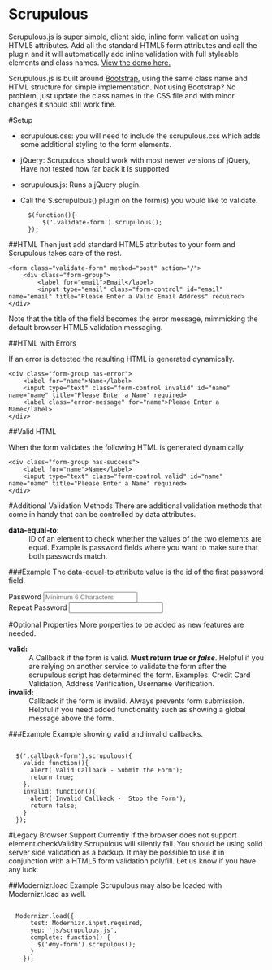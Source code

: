 Scrupulous
=======

Scrupulous.js is super simple, client side, inline form validation using HTML5 attributes. Add all the standard HTML5 form attributes and call the plugin and it will automatically add inline validation with full styleable elements and class names. <a href="http://zaneray.github.io/scrupulous/">View the demo here.</a>

Scrupulous.js is built around [Bootstrap](http://getbootstrap.com/), using the same class name and HTML structure for simple implementation. Not using Bootstrap? No problem, just update the class names in the CSS file and with minor changes it should still work fine. 

#Setup
* scrupulous.css: you will need to include the scrupulous.css which adds some additional styling to the form elements. 
* jQuery: Scrupulous should work with most newer versions of jQuery, Have not tested how far back it is supported
* scrupulous.js: Runs a jQuery plugin. 
* Call the $.scrupulous() plugin on the form(s) you would like to validate. 

		$(function(){
			$('.validate-form').scrupulous();	
		});

##HTML
Then just add standard HTML5 attributes to your form and Scrupulous takes care of the rest. 

	<form class="validate-form" method="post" action="/">
		<div class="form-group">
			<label for="email">Email</label>
			<input type="email" class="form-control" id="email" name="email" title="Please Enter a Valid Email Address" required>
    </div>
  </form>

Note that the title of the field becomes the error message, mimmicking the default browser HTML5 validation messaging.

##HTML with Errors

If an error is detected the resulting HTML is generated dynamically.

	<div class="form-group has-error">
		<label for="name">Name</label>
		<input type="text" class="form-control invalid" id="name" name="name" title="Please Enter a Name" required>
    	<label class="error-message" for="name">Please Enter a Name</label>
    </div>

##Valid HTML

When the form validates the following HTML is generated dynamically 

	<div class="form-group has-success">
		<label for="name">Name</label>
		<input type="text" class="form-control valid" id="name" name="name" title="Please Enter a Name" required>
	</div>

#Additional Validation Methods
There are additional validation methods that come in handy that can be controlled by data attributes. 

<dl>
<dt><b>data-equal-to:</b></dt>
<dd>ID of an element to check whether the values of the two elements are equal. Example is password fields where you want to make sure that both passwords match. </dd>
</dl>

###Example
The data-equal-to attribute value is the id of the first password field. 

  <div class="form-group">
    <label for="inputpw">Password</label>
    <input type="password" pattern=".{6,}" class="form-control" id="inputpw" title="Passwords are at Least 6 Characters" placeholder="Minimum 6 Characters" required>
  </div>
  <div class="form-group">
    <label for="inputpwrepeat">Repeat Password</label>
    <input type="password" pattern=".{6,}" class="form-control" data-equal-to="inputpw" id="inputpwrepeat" title="Passwords Must Match" required>
  </div>

#Optional Properties
More porperties to be added as new features are needed. 

<dl>
<dt><b>valid:</b></dt>
<dd>A Callback if the form is valid. <b>Must return <i>true</i> or <i>false</i></b>. Helpful if you are relying on another service to validate the form after the scrupulous script has determined the form. Examples: Credit Card Validation, Address Verification, Username Verification.</dd>
<dt><b>invalid:</b></dt>
<dd>Callback if the form is invalid. Always prevents form submission. Helpful if you need added functionality such as showing a global message above the form.</dd>
</dl>

###Example
Example showing valid and invalid callbacks.
<pre><code>
  $('.callback-form').scrupulous({
    valid: function(){
      alert('Valid Callback - Submit the Form');
      return true;
    },
    invalid: function(){
      alert('Invalid Callback -  Stop the Form');
      return false;
    }
  });
</code></pre>

#Legacy Browser Support
Currently if the browser does not support element.checkValidity Scrupulous will silently fail. You should be using solid server side validation as a backup. It may be possible to use it in conjunction with a HTML5 form validation polyfill. Let us know if you have any luck. 

##Modernizr.load Example
Scrupulous may also be loaded with Modernizr.load as well. 
<pre><code>
  Modernizr.load({
      test: Modernizr.input.required,
      yep: 'js/scrupulous.js',
      complete: function() {
        $('#my-form').scrupulous();
      }
    });
</code></pre>    


